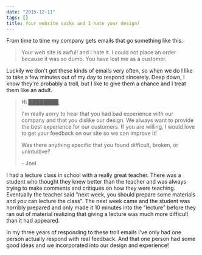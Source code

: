 ```yaml
---
date: "2015-12-11"
tags: []
title: Your website sucks and I hate your design!
---
```


From time to time my company gets emails that go something like this:

> Your web site is awful! and I hate it. I could not place an order because it
> was so dumb. You have lost me as a customer.

Luckily we don't get these kinds of emails very often, so when we do I like to
take a few minutes out of my day to respond sincerely. Deep down, I know
they're probably a troll, but I like to give them a chance and I treat them
like an adult.

> Hi ████████,
>
> I'm really sorry to hear that you had bad experience with our company and
> that you dislike our design. We always want to provide the best experience
> for our customers. If you are willing, I would love to get your feedback on
> our site so we can improve it!
>
> Was there anything specific that you found difficult, broken, or unintuitive?
>
> \- Joel

I had a lecture class in school with a really great teacher. There was a
student who thought they knew better than the teacher and was always trying to
make comments and critiques on how they were teaching. Eventually the teacher
said "next week, you should prepare some materials and *you* can lecture the
class". The next week came and the student was horribly prepared and only made
it 10 minutes into the "lecture" before they ran out of material realizing that
giving a lecture was much more difficult than it had appeared.

In my three years of responding to these troll emails I've only had one person
actually respond with real feedback. And that one person had some good ideas
and we incorporated into our design and experience!
